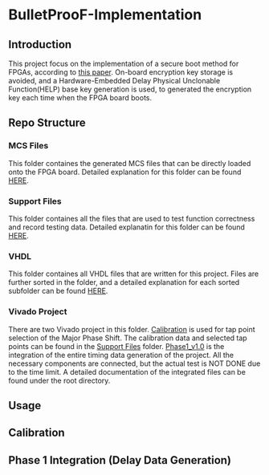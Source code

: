 # BulletProoF-Implementation
## Introduction
This project focus on the implementation of a secure boot method for FPGAs, according to [this paper](https://github.com/xiangyun-wang/BulletProoF-Implementation/blob/main/BulletProoF%20Paper.pdf). On-board encryption key storage is avoided, and a Hardware-Embedded Delay Physical Unclonable Function(HELP) base key generation is used, to generated the encryption key each time when the FPGA board boots. 
## Repo Structure
### MCS Files
This folder containes the generated MCS files that can be directly loaded onto the FPGA board. Detailed explanation for this folder can be found [HERE](https://github.com/xiangyun-wang/BulletProoF-Implementation/blob/main/MCS%20files/README.md).
### Support Files
This folder containes all the files that are used to test function correctness and record testing data. Detailed explanatin for this folder can be found [HERE](https://github.com/xiangyun-wang/BulletProoF-Implementation/blob/main/Support%20Files/README.md).
### VHDL
This folder containes all VHDL files that are written for this project. Files are further sorted in the folder, and a detailed explanation for each sorted subfolder can be found [HERE](https://github.com/xiangyun-wang/BulletProoF-Implementation/blob/main/VHDL/README.md).
### Vivado Project
There are two Vivado project in this folder. [Calibration](https://github.com/xiangyun-wang/BulletProoF-Implementation/tree/main/Vivado%20Project/Calibration) is used for tap point selection of the Major Phase Shift. The calibration data and selected tap points can be found in the [Support Files](https://github.com/xiangyun-wang/BulletProoF-Implementation/tree/main/Support%20Files) folder.  [Phase1_v1.0](https://github.com/xiangyun-wang/BulletProoF-Implementation/tree/main/Vivado%20Project/Phase1_v1.0) is the integration of the entire timing data generation of the project. All the necessary components are connected, but the actual test is NOT DONE due to the time limit. A detailed documentation of the integrated files can be found under the root directory. 
## Usage
## Calibration
## Phase 1 Integration (Delay Data Generation)
